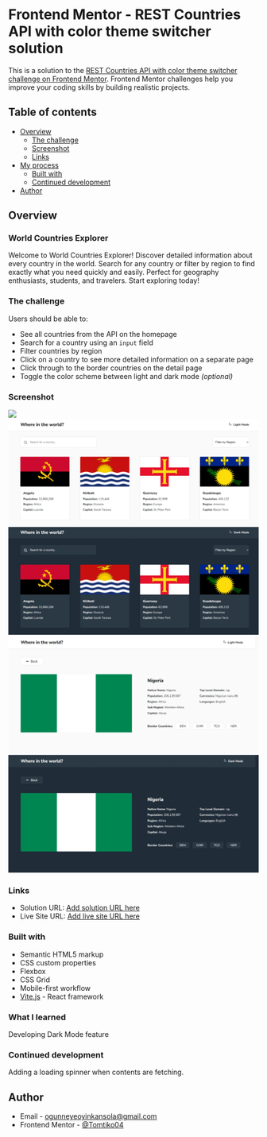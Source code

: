 # Frontend Mentor - REST Countries API with color theme switcher solution

This is a solution to the [REST Countries API with color theme switcher challenge on Frontend Mentor](https://www.frontendmentor.io/challenges/rest-countries-api-with-color-theme-switcher-5cacc469fec04111f7b848ca). Frontend Mentor challenges help you improve your coding skills by building realistic projects. 

## Table of contents

- [Overview](#overview)
  - [The challenge](#the-challenge)
  - [Screenshot](#screenshot)
  - [Links](#links)
- [My process](#my-process)
  - [Built with](#built-with)
  - [Continued development](#Continued-development)
- [Author](#author)

## Overview

### World Countries Explorer

Welcome to World Countries Explorer! Discover detailed information about every country in the world. Search for any country or filter by region to find exactly what you need quickly and easily. Perfect for geography enthusiasts, students, and travelers. Start exploring today!

### The challenge

Users should be able to:

- See all countries from the API on the homepage
- Search for a country using an `input` field
- Filter countries by region
- Click on a country to see more detailed information on a separate page
- Click through to the border countries on the detail page
- Toggle the color scheme between light and dark mode *(optional)*

### Screenshot

![](./screenshot.jpg)
![](./public/1.jpeg)
![](./public/2.jpeg)
![](./public/3.jpeg)
![](./public/4.jpeg)

### Links

- Solution URL: [Add solution URL here](https://github.com/Tomtiko04/World-Countries-Explorer)
- Live Site URL: [Add live site URL here](https://world-countries-explorer.vercel.app/home)


### Built with

- Semantic HTML5 markup
- CSS custom properties
- Flexbox
- CSS Grid
- Mobile-first workflow
- [Vite.js](https://vitejs.dev/) - React framework


### What I learned

Developing Dark Mode feature

### Continued development

Adding a loading spinner when contents are fetching.

## Author

- Email - ogunneyeoyinkansola@gmail.com
- Frontend Mentor - [@Tomtiko04](https://www.frontendmentor.io/profile/Tomtiko04)